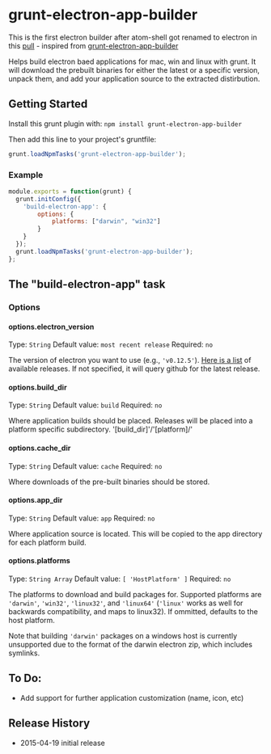 # grunt-electron-app-builder

This is the first electron builder after atom-shell got renamed to electron in this [pull](https://github.com/atom/electron/pull/1389) - inspired from [grunt-electron-app-builder](https://github.com/entropi/grunt-atom-shell-app-builder)

Helps build electron baed applications for mac, win and linux with grunt. It will download the prebuilt binaries for either the latest or a specific version, unpack them, and add your application source to the extracted distirbution.

## Getting Started
Install this grunt plugin with: `npm install grunt-electron-app-builder`

Then add this line to your project's gruntfile:

```javascript
grunt.loadNpmTasks('grunt-electron-app-builder');
```

### Example

```javascript
module.exports = function(grunt) {
  grunt.initConfig({
    'build-electron-app': {
        options: {
            platforms: ["darwin", "win32"]
        }
    }
  });
  grunt.loadNpmTasks('grunt-electron-app-builder');
};

```

## The "build-electron-app" task

### Options

#### options.electron_version
Type: `String`
Default value: `most recent release`
Required: `no`

The version of electron you want to use (e.g., `'v0.12.5'`). [Here is a list](https://github.com/atom/electron/releases) of available releases. If not specified, it will query github for the latest release.

#### options.build_dir
Type: `String`
Default value: `build`
Required: `no`

Where application builds should be placed. Releases will be placed into a platform specific subdirectory. '[build_dir]'/'[platform]/' 


#### options.cache_dir
Type: `String`
Default value: `cache`
Required: `no`

Where downloads of the pre-built binaries should be stored.

#### options.app_dir
Type: `String`
Default value: `app`
Required: `no`

Where application source is located. This will be copied to the app directory for each platform build.

#### options.platforms
Type: `String Array`
Default value: `[ 'HostPlatform' ]`
Required: `no`

The platforms to download and build packages for. Supported platforms are `'darwin'`, `'win32'`, `'linux32'`, and `'linux64'` (`'linux'` works as well for backwards compatibility, and maps to linux32). If ommitted, defaults to the host platform. 

Note that building `'darwin'` packages on a windows host is currently unsupported due to the format of the darwin electron zip, which includes symlinks.


## To Do:
- Add support for further application customization (name, icon, etc)

## Release History
- 2015-04-19    initial release
